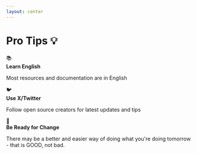 ```yaml
---
layout: center
---
```


# Pro Tips <span class="text-amber-500">💡</span>

<div class="mt-8 max-w-xl mx-auto space-y-4">

<div class="tip-card">
  <span class="icon">📚</span>
  <div class="flex-1">
    <strong>Learn English</strong>
    <p>Most resources and documentation are in English</p>
  </div>
</div>

<div class="tip-card">
  <span class="icon">🐦</span>
  <div class="flex-1">
    <strong>Use X/Twitter</strong>
    <p>Follow open source creators for latest updates and tips</p>
  </div>
</div>

<div class="tip-card">
  <span class="icon">🔄</span>
  <div class="flex-1">
    <strong>Be Ready for Change</strong>
    <p>There may be a better and easier way of doing what you're doing tomorrow - that is GOOD, not bad.</p>
  </div>
</div>

</div>

<style>
h1 {
  @apply text-2xl font-medium text-gray-800 mb-0;
}

.tip-card {
  @apply p-3 rounded-lg bg-gray-50 border border-gray-100;
  @apply flex items-start gap-3 hover:bg-gray-100 transition-colors;
}

.tip-card .icon {
  @apply text-lg opacity-70;
}

.tip-card strong {
  @apply block text-sm font-medium text-gray-700 mb-0.5;
}

.tip-card p {
  @apply text-xs text-gray-600 leading-relaxed;
}
</style>